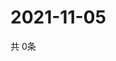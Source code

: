 # 2021-11-05
  共 0条

  <!-- BEGIN -->
  <!-- 最后更新时间Fri Nov 05 2021 04:05:12 GMT+0000 (Coordinated Universal Time) -->
  
  <!-- END -->
  
  